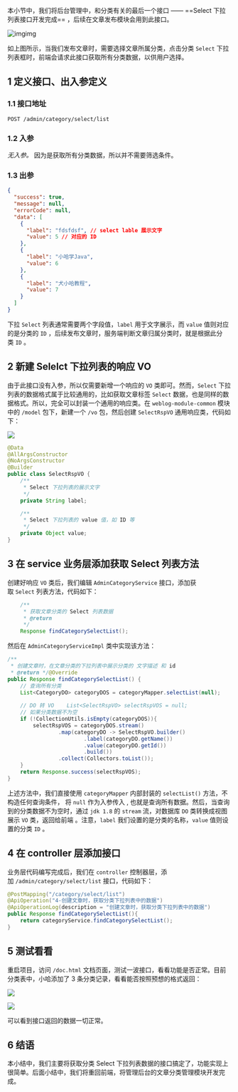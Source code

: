 
本小节中，我们将后台管理中，和分类有关的最后一个接口 —— ==Select 下拉列表接口开发完成== ，后续在文章发布模块会用到此接口。

![img](https://img.quanxiaoha.com/quanxiaoha/169502690350643)img

如上图所示，当我们发布文章时，需要选择文章所属分类，点击分类 `Select` 下拉列表框时，前端会请求此接口获取所有分类数据，以供用户选择。

## 1 定义接口、出入参定义

### 1.1 接口地址

```
POST /admin/category/select/list
```

### 1.2 入参

_无入参。_ 因为是获取所有分类数据，所以并不需要筛选条件。

### 1.3 出参

```json
{
  "success": true,
  "message": null,
  "errorCode": null,
  "data": [
    {
      "label": "fdsfdsf", // select lable 展示文字
      "value": 5 // 对应的 ID
    },
    {
      "label": "小哈学Java",
      "value": 6
    },
    {
      "label": "犬小哈教程",
      "value": 7
    }
  ]
}
```

下拉 `Select` 列表通常需要两个字段值，`label` 用于文字展示，而 `value` 值则对应的是分类的 `ID` ，后续发布文章时，服务端判断文章归属分类时，就是根据此分类 `ID` 。

## 2 新建 Selelct 下拉列表的响应 VO

由于此接口没有入参，所以仅需要新增一个响应的 `VO` 类即可。然而，`Select` 下拉列表的数据格式属于比较通用的，比如获取文章标签 `Select` 数据，也是同样的数据格式。所以，完全可以封装一个通用的响应类。在 `weblog-module-common` 模块中的 `/model` 包下，新建一个 `/vo` 包，然后创建 `SelectRspVO` 通用响应类，代码如下：

![](https://img.quanxiaoha.com/quanxiaoha/169519972190559)

```java
@Data
@AllArgsConstructor
@NoArgsConstructor
@Builder
public class SelectRspVO {
    /**
     * Select 下拉列表的展示文字
     */
    private String label;

    /**
     * Select 下拉列表的 value 值，如 ID 等
     */
    private Object value;
}
```

## 3 在 service 业务层添加获取 Select 列表方法

创建好响应 `VO` 类后，我们编辑 `AdminCategoryService` 接口，添加获取 `Select` 列表方法，代码如下：

```java
    /**
     * 获取文章分类的 Select 列表数据
     * @return
     */
    Response findCategorySelectList();
```

然后在 `AdminCategoryServiceImpl` 类中实现该方法：

```java
/**  
 * 创建文章时，在文章分类的下拉列表中展示分类的 文字描述 和 id  
 * @return */@Override  
public Response findCategorySelectList() {  
    // 查询所有分类  
    List<CategoryDO> categoryDOS = categoryMapper.selectList(null);  
      
    // DO 转 VO    List<SelectRspVO> selectRspVOS = null;  
    // 如果分类数据不为空  
    if (!CollectionUtils.isEmpty(categoryDOS)){  
        selectRspVOS = categoryDOS.stream()  
                .map(categoryDO -> SelectRspVO.builder()  
                        .label(categoryDO.getName())  
                        .value(categoryDO.getId())  
                        .build())  
                .collect(Collectors.toList());  
    }  
    return Response.success(selectRspVOS);  
}
```

上述方法中，我们直接使用 `categoryMapper` 内部封装的 `selectList()` 方法，不构造任何查询条件， 将 `null` 作为入参传入 , 也就是查询所有数据。然后，当查询到的分类数据不为空时，通过 `jdk 1.8` 的 `stream` 流，对数据库 `DO` 类转换成视图展示 `VO` 类，返回给前端 。注意，`label` 我们设置的是分类的名称，`value` 值则设置的分类 `ID` 。

## 4 在 controller 层添加接口

业务层代码编写完成后，我们在 `controller` 控制器层，添加 `/admin/category/select/list` 接口，代码如下：

```java
@PostMapping("/category/select/list")  
@ApiOperation("4-创建文章时，获取分类下拉列表中的数据")  
@ApiOperationLog(description = "创建文章时，获取分类下拉列表中的数据")  
public Response findCategorySelectList(){  
    return categoryService.findCategorySelectList();  
}
```

## 5 测试看看

重启项目，访问 `/doc.html` 文档页面，测试一波接口，看看功能是否正常。目前分类表中，小哈添加了 3 条分类记录，看看能否按照预想的格式返回：

![](https://img.quanxiaoha.com/quanxiaoha/169520045393063)

![](https://img.quanxiaoha.com/quanxiaoha/169519977288095)

可以看到接口返回的数据一切正常。
## 6 结语

本小结中，我们主要将获取分类 Select 下拉列表数据的接口搞定了，功能实现上很简单。后面小结中，我们将重回前端，将管理后台的文章分类管理模块开发完成。